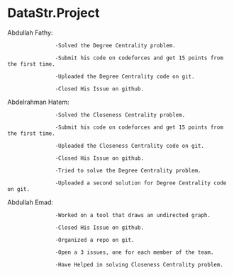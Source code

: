 # DataStr.Project


Abdullah Fathy: 
                   
                   -Solved the Degree Centrality problem.
                   
                   -Submit his code on codeforces and get 15 points from the first time.
                   
                   -Uploaded the Degree Centrality code on git.
                   
                   -Closed His Issue on github.
                   

Abdelrahman Hatem: 
                   
                   -Solved the Closeness Centrality problem.
                   
                   -Submit his code on codeforces and get 15 points from the first time.

                   -Uploaded the Closeness Centrality code on git.
                   
                   -Closed His Issue on github.

                   -Tried to solve the Degree Centrality problem.
                   
                   -Uploaded a second solution for Degree Centrality code on git.
                   

Abdullah Emad:     
                   
                   -Worked on a tool that draws an undirected graph.
                   
                   -Closed His Issue on github.

                   -Organized a repo on git.
                   
                   -Open a 3 issues, one for each member of the team. 
                   
                   -Have Helped in solving Closeness Centrality problem.
                   
